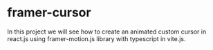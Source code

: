 # framer-cursor
In this project we will see how to create an animated custom cursor in react.js using framer-motion.js library with typescript in vite.js.
